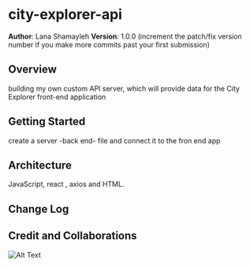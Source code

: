 # city-explorer-api

**Author**: Lana Shamayleh
**Version**: 1.0.0 (increment the patch/fix version number if you make more commits past your first submission)

## Overview

building my own custom API server, which will provide data for the City Explorer front-end application

## Getting Started

create a server -back end- file and connect it to the fron end app

## Architecture
<!-- Provide a detailed description of the application design. What technologies (languages, libraries, etc) you're using, and any other relevant design information. -->
JavaScript, react , axios and HTML.

## Change Log

<!-- Use this area to document the iterative changes made to your application as each feature is successfully implemented. Use time stamps. Here's an example:

01-01-2001 4:59pm - Application now has a fully-functional express server, with a GET route for the location resource. -->

## Credit and Collaborations
<!-- Give credit (and a link) to other people or resources that helped you build this application. -->

![Alt Text](src/pic2.png)
